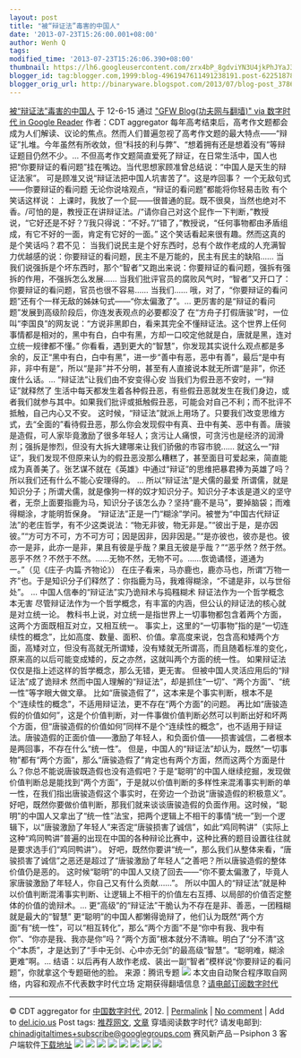 ```yaml
---
layout: post
title: "被“辩证法”毒害的中国人"
date: '2013-07-23T15:26:00.001+08:00'
author: Wenh Q
tags:
modified_time: '2013-07-23T15:26:06.390+08:00'
thumbnail: https://lh6.googleusercontent.com/zrx4bP_8gdviYN3U4jkPhJYaJ3IH2OaC8ZjpUQ1HPpcw3hcTWkObWoCs5yqmi_KzIRQpgYElt5STXoc6yu_9darNuaWSHYRiQKz0FZIwDTBrTiBkkoQ=s72-c
blogger_id: tag:blogger.com,1999:blog-4961947611491238191.post-6225187803007236236
blogger_orig_url: http://binaryware.blogspot.com/2013/07/blog-post_3786.html
---
```

[
被“辩证法”毒害的中国人](http://feedproxy.google.com/~r/chinagfwblog/~3/shznqNIJYGg/)
于 12-6-15 通过 ["GFW Blog(功夫网与翻墙)" via 数字时代 in Google
Reader](http://feeds2.feedburner.com/chinagfwblog) 作者：CDT aggregator
每年高考结束后，高考作文题都会成为人们解读、议论的焦点。然而人们普遍忽视了高考作文题的最大特点——“辩证”扎堆。今年虽然有所收敛，但“科技的利与弊”、“想着拥有还是想着没有”等辩证题目仍然不少。…
不但高考作文题简直爱死了辩证，在日常生活中，国人也把“你要辩证的看问题”挂在嘴边。当代思想家顾准曾总结说：“中国人是天生的辩证法家”。
可是顾准又说“辩证法把中国人坑害苦了”。这是咋回事？
一个无敌句式——你要辩证的看问题
无论你说啥观点，“辩证的看问题”都能将你轻易击败
有个笑话这样说：
上课时，我放了一个屁——很普通的屁。既不很臭，当然也绝对不香。/可怕的是，教授正在讲辩证法。/“请你自己对这个屁作一下判断，”教授说，“它好还是不好？”/我只得说：“不好。”/“错了，”教授说，“任何事物都由矛盾组成，有它不好的一面，肯定有它好的一面。”
这个笑话看起来很有趣。然而这真的是个笑话吗？君不见：
当我们说民主是个好东西时，总有个故作老成的人充满智力优越感的说：你要辩证的看问题，民主不是万能的，民主有民主的缺陷……
当我们说强拆是个坏东西时，那个“智者”又跑出来说：你要辩证的看问题，强拆有强拆的作用，不强拆怎么发展……
当我们批评官员的腐败风气时，“智者”又开口了：你要辩证的看问题，官员也很不容易……
当我们……
哦，对了，“你要辩证的看问题”还有个一样无敌的姊妹句式——“你太偏激了”。…
更厉害的是“辩证的看问题”发展到高级阶段后，你连发表观点的必要都没了
在“方舟子打假唐骏”时，一位叫“李国良”的网友说：“方说非黑即白，看来其完全不懂辩证法。这个世界上任何事情都是相对的，黑中有白，白中有黑，方却一口咬定他就是白，唐就是黑，连对立统一规律都不懂。”
你看看，遇到更大的“智慧”，你发现其实说什么观点都是多余的，反正“黑中有白，白中有黑”，进一步“善中有恶，恶中有善”，最后“是中有非，非中有是”，所以“是非”并不分明，甚至有人直接说本就无所谓“是非”，你还废什么话。…
“辩证法”让我们由不安变得心安
当我们为假丑恶不安时，一“辩证”就释然了
生活中每天都发生着各种假丑恶，有些假丑恶就发生在我们身边，或者我们就参与其中。如果我们批评或抵触假丑恶，可能会对自己不利；而不批评不抵触，自己内心又不安。
这时候，“辩证法”就派上用场了。只要我们改变思维方式，去“全面的”看待假丑恶，那么你会发现假中有真、丑中有美、恶中有善。唐骏是造假，可人家毕竟激励了很多年轻人；贪污让人痛恨，可贪污也是经济的润滑剂；强拆是惨烈，但没有大拆大建哪来让我们骄傲的市容市貌……
就这么一“辩证”，我们发现不但原来认为的假丑恶没那么糟糕了，甚至面目可爱起来，简直能成为真善美了。张艺谋不就在《英雄》中通过“辩证”的思维把暴君捧为英雄了吗？所以我们还有什么不能心安理得的。
…
所以“辩证法”是犬儒的最爱
所谓儒，就是知识分子；所谓犬儒，就是像狗一样的奴才知识分子。知识分子本该是道义的坚守者，无奈上面要指鹿为马，知识分子该怎么办？坚持“鹿不是马”，要掉脑袋；而难得糊涂，才能明哲保身。
“辩证法”正是一门“糊涂”学问。被誉为“中国古代辩证法”的老庄哲学，有不少这类说法：“物无非彼，物无非是。”“彼出于是，是亦因彼。”“方可方不可，方不可方可；因是因非，因非因是。”“是亦彼也，彼亦是也。彼亦一是非，此亦一是非，果且有彼是乎哉？果且无彼是乎哉？”“恶乎然？然于然。恶乎不然？不然于不然。……无物不然，无物不可。……恢诡谲怪，道通为一。”（见《庄子·内篇·齐物论》）
在庄子看来，马亦鹿也，鹿亦马也，所谓“万物一齐”也。于是知识分子们释然了：你指鹿为马，我难得糊涂，“不谴是非，以与世俗处”。
…
中国人信奉的“辩证法”实乃诡辩术与捣糨糊术
辩证法作为一个哲学概念本无害
尽管辩证法作为一个哲学概念，有丰富的内涵，但公认的辩证法的核心就是对立统一论。
教科书上说，对立统一是指世界上一切事物都包含着两个方面，这两个方面既相互对立，又相互统一。
事实上，这里的“一切事物”指的是“一切连续性的概念”，比如高度、数量、面积、价值。拿高度来说，包含高和矮两个方面，高矮对立，但没有高就无所谓矮，没有矮就无所谓高，而且随着标准的变化，原来高的以后可能变成矮的，反之亦然，这就叫两个方面的统一性。
如果辩证法仅仅是指上述这样的哲学概念，那么无错，更无害。
但被中国人灵活应用后的“辩证法”成了诡辩术
然而中国人理解的“辩证法”，却是抓住“一切”、“两个方面”、“统一性”等字眼大做文章。
比如“唐骏造假了”，这本来是个事实判断，根本不是个“连续性的概念”，不适用辩证法，更不存在“两个方面”的问题。
再比如“唐骏造假的价值如何”，这是个价值判断，对一件事做价值判断必然可以判断出好和坏两个方面，但“唐骏造假的价值如何”同样不是个“连续性的概念”，也不适用于辩证法。唐骏造假的正面价值——激励了年轻人，和负面价值——损害诚信，二者根本是两回事，不存在什么“统一性”。
但是，中国人的“辩证法”却认为，既然“一切事物”都有“两个方面”，那么“唐骏造假了”肯定也有两个方面，然而这两个方面是什么？你总不能说唐骏既造假也没有造假吧？于是“聪明”的中国人继续挖掘，发现做价值判断总是能找到“两个方面”，于是就以价值判断的多样性来混淆事实判断的单一性，在我们指出唐骏造假这个事实时，在旁边一个劲说“唐骏造假的积极意义”。
好吧，既然你要做价值判断，那我们就来谈谈唐骏造假的负面作用。这时候，“聪明”的中国人又拿出了“统一性”法宝，把两个逻辑上不相干的事情“统一”到一个逻辑下，以“唐骏激励了年轻人”来否定“唐骏损害了诚信”，如此“鸡同鸭讲”（实际上这种“鸡同鸭讲”普遍的出现在中国的各种辩论比赛中，这种比赛的题目设置往往就是要求选手们“鸡同鸭讲”）。
好吧，既然你要讲“统一”，那么我们从整体来看，“唐骏损害了诚信”之恶还是超过了“唐骏激励了年轻人”之善吧？所以唐骏造假的整体价值仍是恶的。
这时候“聪明”的中国人又绕了回去——“你不要太偏激了，毕竟人家唐骏激励了年轻人，你自己又有什么贡献……”。
所以中国人的“辩证法”就是种以价值判断混淆事实判断、让逻辑上不相干的价值左右互搏、以局部的价值否定整体的价值的诡辩术。…
更“高级”的“辩证法”干脆认为不存在是非、善恶，一团糨糊就是最大的“智慧”
更“聪明”的中国人都懒得诡辩了，他们认为既然“两个方面”有“统一性”，可以“相互转化”，那么“两个方面”不是“你中有我、我中有你”、“你亦是我、我亦是你”吗？“两个方面”根本就分不清嘛。明白了“分不清”这个“本质”，才是达到了“手中无剑、心中亦无剑”的最高级“智慧”。“聪明难，糊涂更难”啊。…
结语：以后再有人故作老成、装出一副“智者”模样说“你要辩证的看问题”，你就拿这个专题砸他的脸。
来源：腾讯专题
![](https://lh6.googleusercontent.com/zrx4bP_8gdviYN3U4jkPhJYaJ3IH2OaC8ZjpUQ1HPpcw3hcTWkObWoCs5yqmi_KzIRQpgYElt5STXoc6yu_9darNuaWSHYRiQKz0FZIwDTBrTiBkkoQ)
本文由自动聚合程序取自网络，内容和观点不代表数字时代立场
定期获得翻墙信息？[请电邮订阅数字时代](http://eepurl.com/mstlf)
[](http://eepurl.com/mstlf)
[](http://eepurl.com/mstlf)
[](http://eepurl.com/mstlf)

* * * * *

© CDT aggregator for [中国数字时代](https://caonima.info/chinese), 2012.
|
[Permalink](https://caonima.info/chinese/2012/06/%e8%a2%ab%e8%be%a9%e8%af%81%e6%b3%95%e6%af%92%e5%ae%b3%e7%9a%84%e4%b8%ad%e5%9b%bd%e4%ba%ba/) |
[No
comment](https://caonima.info/chinese/2012/06/%e8%a2%ab%e8%be%a9%e8%af%81%e6%b3%95%e6%af%92%e5%ae%b3%e7%9a%84%e4%b8%ad%e5%9b%bd%e4%ba%ba/#comments) |
Add to
[del.icio.us](http://del.icio.us/post?url=https://caonima.info/chinese/2012/06/%E8%A2%AB%E8%BE%A9%E8%AF%81%E6%B3%95%E6%AF%92%E5%AE%B3%E7%9A%84%E4%B8%AD%E5%9B%BD%E4%BA%BA/&title=%E8%A2%AB%E2%80%9C%E8%BE%A9%E8%AF%81%E6%B3%95%E2%80%9D%E6%AF%92%E5%AE%B3%E7%9A%84%E4%B8%AD%E5%9B%BD%E4%BA%BA)
Post tags:
[推荐网文](https://caonima.info/chinese/tag/%e6%8e%a8%e8%8d%90%e7%bd%91%e6%96%87/?category=10466),
[文章](https://caonima.info/chinese/tag/%e6%96%87%e7%ab%a0/?category=10466)
穿墙阅读数字时代? 请发电邮到:
[chinadigitaltimes+subscribe@googlegroups.com](mailto:chinadigitaltimes%2Bsubscribe@googlegroups.com)
赛风新产品－Psiphon 3 客户端软件[下载地址](http://dld.bz/caonima745)
[](http://dld.bz/caonima745)
![](https://lh5.googleusercontent.com/y6P0587mc5ocdh6FBz8MO6lTgXQZgzgB2Y6o6SbXoswew7NefTfxmks5CDWtvjHBrjJEAYdxmnAOJQAl4Kf-Kmlmc_aYAxsaAilTIl-DxCL0bMXw1FM) ![](https://lh6.googleusercontent.com/ZISgIPVCgfJnf8Rya-5wxoEQ_rQhYRiRgm6ADJ7VkHoikhO4LeohfUV3MfsVBhPZ6uHWtCEpAIkr5beyiFqjYBS9VTU_n0a-WzLPafSWvZR7XmyqcJM) ![](https://lh6.googleusercontent.com/V37tcirQZZsW9yQt0oICnd9-swS1NXAujCzWXGkzzEDpgQYL_HKIQNR2-VpaCZitWHNT72sRi3uFxnXl8Rq_PtzjRu7p-ZhIJ-MwbZw5fR7XsE52ZKw) ![](https://lh6.googleusercontent.com/a0lkXHfkV-CeTivxBO9ZXx7_wpDlCCFDCFP75VglW8j5ZDkajYnAduXGB5mM5t9uusypAzIIPpbhfZbr8WNCFD2uAcVQ7y2TOyFDRTx9GpPoX0jZOLw) ![](https://lh3.googleusercontent.com/W7fiQpmnaORuks73V7MyhpAei3Q0eedNYHrOJzKC8dViUbG-auXxXj9XHk0iiGATiGVEL7h_16jZQZMyd3UIwVbZ0YdWelFlVu5xC6NLxSektcyF01M) ![](https://lh4.googleusercontent.com/WE1ktTZ9rQpOdpRPgGtbL5EI6-EjbVZSM3Ojg_HygW0Bpgk-0-opfC2CoJsOTmzZ339eCHt-j7Obxl_kbwPv1PbYcK85xgYFCasW3E6IFTBhgTk1FqI) ![](https://lh6.googleusercontent.com/tqterNs1CG-_XwK7ay8DN-eYbIBVMIuhj-lJgGT5NQv44Xrir4uJedxrdA9mUxwHWcWPyp4wzEDzJGhL3rmIDi5LbeG12kjSWxFbQitLiQViyfbLHLQ) ![](https://lh6.googleusercontent.com/pY__6FFFpKy238oLtTqxYratOhuXibVvHYDqGEoIQojJHfsKK5PidMwVJsYVUjpzYDEGUW52trmN-ItXzyZV1kXNBf0rRZzVO-XW1UBg0qs8BRdAacM)
